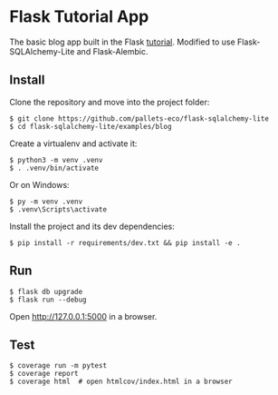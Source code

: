 # Flask Tutorial App

The basic blog app built in the Flask [tutorial]. Modified to use
Flask-SQLAlchemy-Lite and Flask-Alembic.

[tutorial]: https://flask.palletsprojects.com/tutorial/


## Install

Clone the repository and move into the project folder:

```
$ git clone https://github.com/pallets-eco/flask-sqlalchemy-lite
$ cd flask-sqlalchemy-lite/examples/blog
```

Create a virtualenv and activate it:

```
$ python3 -m venv .venv
$ . .venv/bin/activate
```

Or on Windows:

```
$ py -m venv .venv
$ .venv\Scripts\activate
```

Install the project and its dev dependencies:

```
$ pip install -r requirements/dev.txt && pip install -e .
```

## Run

```
$ flask db upgrade
$ flask run --debug
```

Open <http://127.0.0.1:5000> in a browser.


## Test

```
$ coverage run -m pytest
$ coverage report
$ coverage html  # open htmlcov/index.html in a browser
```
